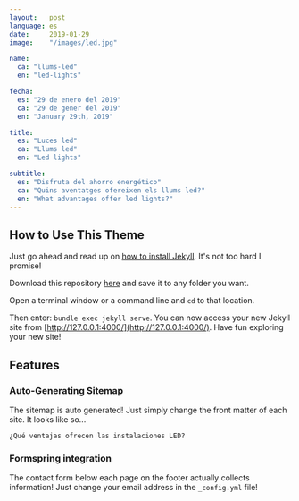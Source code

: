 ```yaml
---
layout:   post
language: es
date:     2019-01-29
image:    "/images/led.jpg"

name:
  ca: "llums-led"
  en: "led-lights"

fecha:
  es: "29 de enero del 2019"
  ca: "29 de gener del 2019"
  en: "January 29th, 2019"

title:
  es: "Luces led"
  ca: "Llums led"
  en: "Led lights"

subtitle:
  es: "Disfruta del ahorro energético"
  ca: "Quins aventatges ofereixen els llums led?"
  en: "What advantages offer led lights?"
---
```


## How to Use This Theme
Just go ahead and read up on [how to install Jekyll](https://jekyllrb.com/). It's not too hard I promise!

Download this repository [here](https://github.com/iwiedenm/jekyll-theme-massively) and save it to any folder you want.

Open a terminal window or a command line and ```cd``` to that location.

Then enter: ```bundle exec jekyll serve```. You can now access your new Jekyll site from [http://127.0.0.1:4000/](http://127.0.0.1:4000/). Have fun exploring your new site!

## Features
### Auto-Generating Sitemap
The sitemap is auto generated! Just simply change the front matter of each site. It looks like so...

```
¿Qué ventajas ofrecen las instalaciones LED?
```

### Formspring integration
The contact form below each page on the footer actually collects information! Just change your email address in the ```_config.yml``` file!
